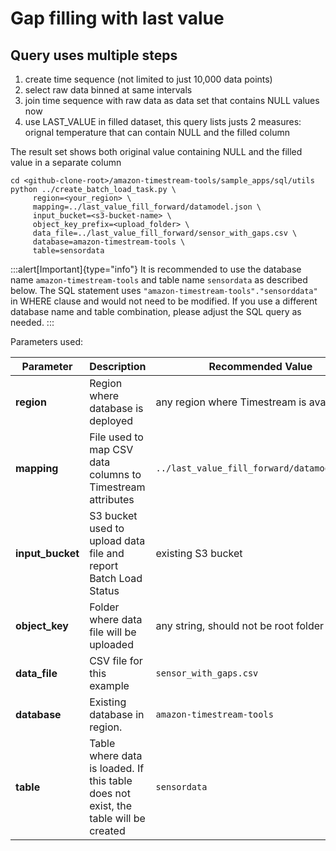 # Gap filling with last value

## Query uses multiple steps

1. create time sequence (not limited to just 10,000 data points)
2. select raw data binned at same intervals
3. join time sequence with raw data as data set that contains NULL values now
4. use LAST_VALUE in filled dataset, this query lists justs 2 measures: orignal temperature that can contain NULL and the filled column

The result set shows both original value containing NULL and the filled value in a separate column

```shell
cd <github-clone-root>/amazon-timestream-tools/sample_apps/sql/utils
python ../create_batch_load_task.py \
     region=<your_region> \
     mapping=../last_value_fill_forward/datamodel.json \
     input_bucket=<s3-bucket-name> \
     object_key_prefix=<upload_folder> \
     data_file=../last_value_fill_forward/sensor_with_gaps.csv \
     database=amazon-timestream-tools \
     table=sensordata
```

:::alert[Important]{type="info"}
It is recommended to use the database name `amazon-timestream-tools` and table name `sensordata` as described below.
The SQL statement uses `"amazon-timestream-tools"."sensorddata"` in WHERE clause and would not need to be modified.
If you use a different database name and table combination, please adjust the SQL query as needed.
:::

Parameters used:

Parameter        | Description | Recommended Value
-----------------|-------------|-------------------
**region**       | Region where database is deployed | any region where Timestream is available
**mapping**      | File used to map CSV data columns to Timestream attributes | `../last_value_fill_forward/datamodel.json`
**input_bucket** | S3 bucket used to upload data file and report Batch Load Status | existing S3 bucket
**object_key**   | Folder where data file will be uploaded | any string, should not be root folder
**data_file**    | CSV file for this example | `sensor_with_gaps.csv`
**database**     | Existing database in region. | `amazon-timestream-tools`
**table**        | Table where data is loaded. If this table does not exist, the table will be created | `sensordata`
